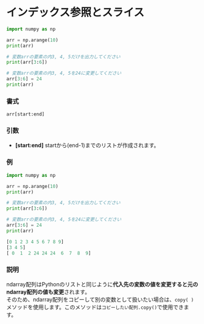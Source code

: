 # インデックス参照とスライス


```python
import numpy as np

arr = np.arange(10)
print(arr)

# 変数arrの要素の内3, 4, 5だけを出力してください
print(arr[3:6])

# 変数arrの要素の内3, 4, 5を24に変更してください
arr[3:6] = 24
print(arr)
```

### 書式

	arr[start:end]

### 引数

- <b>[start:end]</b>
startから(end-1)までのリストが作成されます。

### 例

```python
import numpy as np

arr = np.arange(10)
print(arr)

# 変数arrの要素の内3, 4, 5だけを出力してください
print(arr[3:6])

# 変数arrの要素の内3, 4, 5を24に変更してください
arr[3:6] = 24
print(arr)
```
```python
[0 1 2 3 4 5 6 7 8 9]
[3 4 5]
[ 0  1  2 24 24 24  6  7  8  9]
```

### 説明

ndarray配列はPythonのリストと同じように<b>代入先の変数の値を変更すると元のndarray配列の値も変更</b>されます。<br>
そのため、ndarray配列をコピーして別の変数として扱いたい場合は、`copy( )`メソッドを使用します。このメソッドは`コピーしたい配列.copy()`で使用できます。

